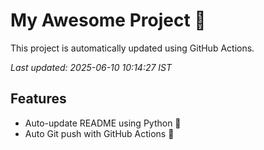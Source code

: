 # My Awesome Project 🚀

This project is automatically updated using GitHub Actions.

_Last updated: 2025-06-10 10:14:27 IST_

## Features
- Auto-update README using Python 🐍
- Auto Git push with GitHub Actions 🤖
